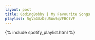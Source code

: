 ```yaml
---
layout: post
title: CodingBobby | My Favourite Songs
playlist: 5gVaGUzDsU5Aw5qVFBCtVF
---
```


{% include spotify_playlist.html %}
